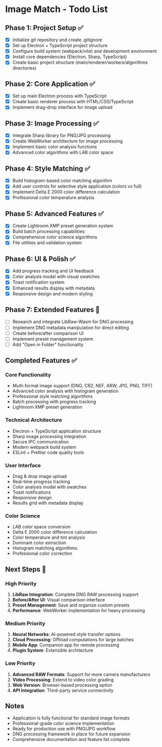 # Image Match - Todo List

## Phase 1: Project Setup ✅
- [x] Initialize git repository and create .gitignore
- [x] Set up Electron + TypeScript project structure
- [x] Configure build system (webpack/vite) and development environment
- [x] Install core dependencies (Electron, Sharp, TypeScript)
- [x] Create basic project structure (main/renderer/workers/algorithms directories)

## Phase 2: Core Application ✅
- [x] Set up main Electron process with TypeScript
- [x] Create basic renderer process with HTML/CSS/TypeScript
- [x] Implement drag-drop interface for image upload

## Phase 3: Image Processing ✅
- [x] Integrate Sharp library for PNG/JPG processing
- [x] Create WebWorker architecture for image processing
- [x] Implement basic color analysis functions
- [x] Advanced color algorithms with LAB color space

## Phase 4: Style Matching ✅
- [x] Build histogram-based color matching algorithm
- [x] Add user controls for selective style application (colors vs full)
- [x] Implement Delta E 2000 color difference calculation
- [x] Professional color temperature analysis

## Phase 5: Advanced Features ✅
- [x] Create Lightroom XMP preset generation system
- [x] Build batch processing capabilities
- [x] Comprehensive color science algorithms
- [x] File utilities and validation system

## Phase 6: UI & Polish ✅
- [x] Add progress tracking and UI feedback
- [x] Color analysis modal with visual swatches
- [x] Toast notification system
- [x] Enhanced results display with metadata
- [x] Responsive design and modern styling

## Phase 7: Extended Features 🚧
- [ ] Research and integrate LibRaw-Wasm for DNG processing
- [ ] Implement DNG metadata manipulation for direct editing
- [ ] Create before/after comparison UI
- [ ] Implement preset management system
- [ ] Add "Open in Folder" functionality

## Completed Features ✅

### Core Functionality
- Multi-format image support (DNG, CR2, NEF, ARW, JPG, PNG, TIFF)
- Advanced color analysis with histogram generation
- Professional style matching algorithms
- Batch processing with progress tracking
- Lightroom XMP preset generation

### Technical Architecture
- Electron + TypeScript application structure
- Sharp image processing integration
- Secure IPC communication
- Modern webpack build system
- ESLint + Prettier code quality tools

### User Interface
- Drag & drop image upload
- Real-time progress tracking
- Color analysis modal with swatches
- Toast notifications
- Responsive design
- Results grid with metadata display

### Color Science
- LAB color space conversion
- Delta E 2000 color difference calculation
- Color temperature and tint analysis
- Dominant color extraction
- Histogram matching algorithms
- Professional color correction

## Next Steps 🔮

### High Priority
1. **LibRaw Integration**: Complete DNG RAW processing support
2. **Before/After UI**: Visual comparison interface
3. **Preset Management**: Save and organize custom presets
4. **Performance**: WebWorker implementation for heavy processing

### Medium Priority
1. **Neural Networks**: AI-powered style transfer options
2. **Cloud Processing**: Offload computations for large batches
3. **Mobile App**: Companion app for remote processing
4. **Plugin System**: Extensible architecture

### Low Priority
1. **Advanced RAW Formats**: Support for more camera manufacturers
2. **Video Processing**: Extend to video color grading
3. **Web Version**: Browser-based processing option
4. **API Integration**: Third-party service connectivity

## Notes
- Application is fully functional for standard image formats
- Professional-grade color science implementation
- Ready for production use with PNG/JPG workflow
- DNG processing framework in place for future expansion
- Comprehensive documentation and feature list complete